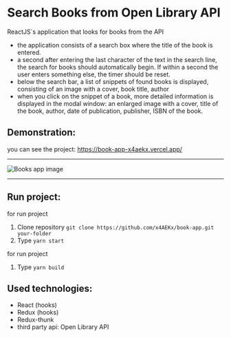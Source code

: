 # Search Books from Open Library API

ReactJS`s application that looks for books from the API

- the application consists of a search box where the title of the book is entered.
- a second after entering the last character of the text in the search line, the search for books should automatically
  begin. If within a second the user enters something else, the timer should be reset.
- below the search bar, a list of snippets of found books is displayed, consisting of an image with a cover, book title,
  author
- when you click on the snippet of a book, more detailed information is displayed in the modal window: an enlarged image
  with a cover, title of the book, author, date of publication, publisher, ISBN of the book.

## Demonstration:

you can see the project:
https://book-app-x4aekx.vercel.app/

---

![Books app image](https://github.com/x4aekx/book-app/raw/main/public/books-app.gif)

---

## Run project:

for run project

1. Clone repository
   `git clone https://github.com/x4AEKx/book-app.git your-folder`
1. Type
   `yarn start`

for run project

1. Type
   `yarn build`

## Used technologies:

- React (hooks)
- Redux (hooks)
- Redux-thunk
- third party api: Open Library API
